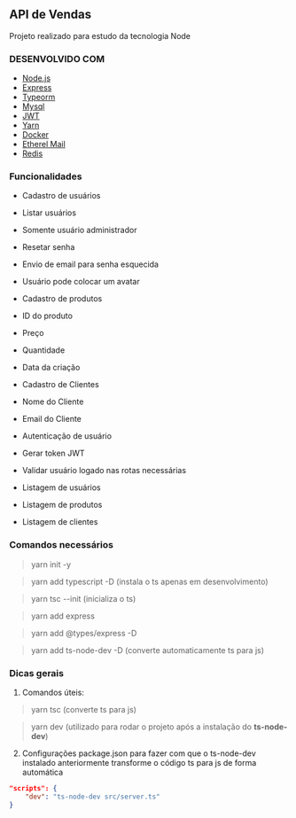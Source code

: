 ## API de Vendas
Projeto realizado para estudo da tecnologia Node


### DESENVOLVIDO COM

* [Node.js](https://nodejs.org/en/)
* [Express](https://expressjs.com/)
* [Typeorm](https://typeorm.io/#/)
* [Mysql](https://www.mysql.com/)
* [JWT](https://jwt.io/)
* [Yarn](https://yarnpkg.com/)
* [Docker](https://www.docker.com/)
* [Etherel Mail](https://ethereal.email/)
* [Redis](https://redis.io/)


### Funcionalidades

- Cadastro de usuários
- Listar usuários
- Somente usuário administrador
- Resetar senha
- Envio de email para senha esquecida
- Usuário pode colocar um avatar

- Cadastro de produtos
- ID do produto
- Preço
- Quantidade
- Data da criação

- Cadastro de Clientes
- Nome do Cliente
- Email do Cliente

- Autenticação de usuário
- Gerar token JWT
- Validar usuário logado nas rotas necessárias

- Listagem de usuários
- Listagem de produtos
- Listagem de clientes


### Comandos necessários

> yarn init -y

> yarn add typescript -D (instala o ts apenas em desenvolvimento)

> yarn tsc --init (inicializa o ts)

> yarn add express

> yarn add @types/express -D

> yarn add ts-node-dev -D (converte automaticamente ts para js)

>

### Dicas gerais

1) Comandos úteis:

> yarn tsc (converte ts para js)

> yarn dev (utilizado para rodar o projeto após a instalação do **ts-node-dev**)

2) Configurações package.json para fazer com que o ts-node-dev instalado anteriormente transforme o código ts para js de forma automática

```json
"scripts": {
    "dev": "ts-node-dev src/server.ts"
}
```
